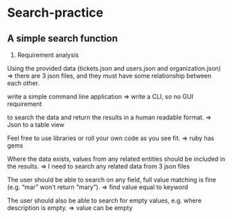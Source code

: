 # Search-practice
## A simple search function

1. Requirement analysis

Using the provided data (tickets.json and users.json and organization.json) => there are 3 json files, and they must have some relationship between each other.

write a simple command line application => write a CLI, so no GUI requirement

to search the data and return the results in a human readable format. => Json to a table view

Feel free to use libraries or roll your own code as you see fit. => ruby has gems

Where the data exists, values from any related entities should be included in the results. => I need to search any related data from 3 json files

The user should be able to search on any field, full value matching is fine (e.g. “mar” won’t return “mary”). => find value equal to keyword

The user should also be able to search for empty values, e.g. where description is empty. => value can be empty

